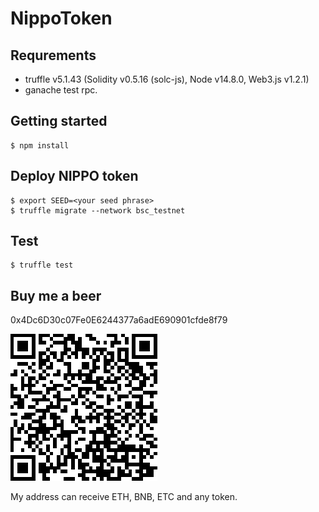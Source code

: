 # NippoToken

## Requrements
- truffle v5.1.43 (Solidity v0.5.16 (solc-js), Node v14.8.0, Web3.js v1.2.1)
- ganache test rpc.

## Getting started
```
$ npm install 
```

## Deploy NIPPO token
```
$ export SEED=<your seed phrase> 
$ truffle migrate --network bsc_testnet
```

## Test
```
$ truffle test
```

## Buy me a beer
0x4Dc6D30c07Fe0E6244377a6adE690901cfde8f79

![0x4Dc6D30c07Fe0E6244377a6adE690901cfde8f79](0x4Dc6D30c07Fe0E6244377a6adE690901cfde8f79.png)

My address can receive ETH, BNB, ETC and any token.